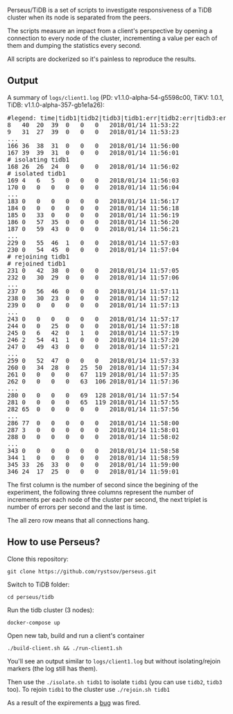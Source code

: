 Perseus/TiDB is a set of scripts to investigate responsiveness of a TiDB cluster when its node is separated from the peers.

The scripts measure an impact from a client's perspective by opening a connection to every node of the cluster, incrementing a value per each of them and dumping the statistics every second.

All scripts are dockerized so it's painless to reproduce the results.

## Output

A summary of `logs/client1.log` (PD: v1.1.0-alpha-54-g5598c00, TiKV: 1.0.1, TiDB: v1.1.0-alpha-357-gb1e1a26):

<pre>#legend: time|tidb1|tidb2|tidb3|tidb1:err|tidb2:err|tidb3:err
8	40	20	39	0	0	0	2018/01/14 11:53:22
9	31	27	39	0	0	0	2018/01/14 11:53:23
...
166	36	38	31	0	0	0	2018/01/14 11:56:00
167	39	39	31	0	0	0	2018/01/14 11:56:01
# isolating tidb1
168	26	26	24	0	0	0	2018/01/14 11:56:02
# isolated tidb1
169	4	6	5	0	0	0	2018/01/14 11:56:03
170	0	0	0	0	0	0	2018/01/14 11:56:04
...
183	0	0	0	0	0	0	2018/01/14 11:56:17
184	0	0	0	0	0	0	2018/01/14 11:56:18
185	0	33	0	0	0	0	2018/01/14 11:56:19
186	0	57	35	0	0	0	2018/01/14 11:56:20
187	0	59	43	0	0	0	2018/01/14 11:56:21
...
229	0	55	46	1	0	0	2018/01/14 11:57:03
230	0	54	45	0	0	0	2018/01/14 11:57:04
# rejoining tidb1
# rejoined tidb1
231	0	42	38	0	0	0	2018/01/14 11:57:05
232	0	30	29	0	0	0	2018/01/14 11:57:06
...
237	0	56	46	0	0	0	2018/01/14 11:57:11
238	0	30	23	0	0	0	2018/01/14 11:57:12
239	0	0	0	0	0	0	2018/01/14 11:57:13
...
243	0	0	0	0	0	0	2018/01/14 11:57:17
244	0	0	25	0	0	0	2018/01/14 11:57:18
245	0	6	42	0	1	0	2018/01/14 11:57:19
246	2	54	41	1	0	0	2018/01/14 11:57:20
247	0	49	43	0	0	0	2018/01/14 11:57:21
...
259	0	52	47	0	0	0	2018/01/14 11:57:33
260	0	34	28	0	25	50	2018/01/14 11:57:34
261	0	0	0	0	67	119	2018/01/14 11:57:35
262	0	0	0	0	63	106	2018/01/14 11:57:36
...
280	0	0	0	0	69	128	2018/01/14 11:57:54
281	0	0	0	0	65	119	2018/01/14 11:57:55
282	65	0	0	0	0	0	2018/01/14 11:57:56
...
286	77	0	0	0	0	0	2018/01/14 11:58:00
287	3	0	0	0	0	0	2018/01/14 11:58:01
288	0	0	0	0	0	0	2018/01/14 11:58:02
...
343	0	0	0	0	0	0	2018/01/14 11:58:58
344	1	0	0	0	0	0	2018/01/14 11:58:59
345	33	26	33	0	0	0	2018/01/14 11:59:00
346	24	17	25	0	0	0	2018/01/14 11:59:01</pre>

The first column is the number of second since the begining of the experiment, the following three columns represent the number of increments per each node of the cluster per second, the next triplet is number of errors per second and the last is time.

The all zero row means that all connections hang.

## How to use Perseus?

Clone this repository:

    git clone https://github.com/rystsov/perseus.git

Switch to TiDB folder:

    cd perseus/tidb

Run the tidb cluster (3 nodes):

    docker-compose up

Open new tab, build and run a client's container

    ./build-client.sh && ./run-client1.sh

You'll see an output similar to `logs/client1.log` but without isolating/rejoin markers (the log still has them).

Then use the `./isolate.sh tidb1` to isolate `tidb1` (you can use `tidb2`, `tidb3` too). To rejoin `tidb1` to the cluster use  `./rejoin.sh tidb1`

As a result of the expirements a [bug](https://github.com/pingcap/tidb/issues/2676) was fired.